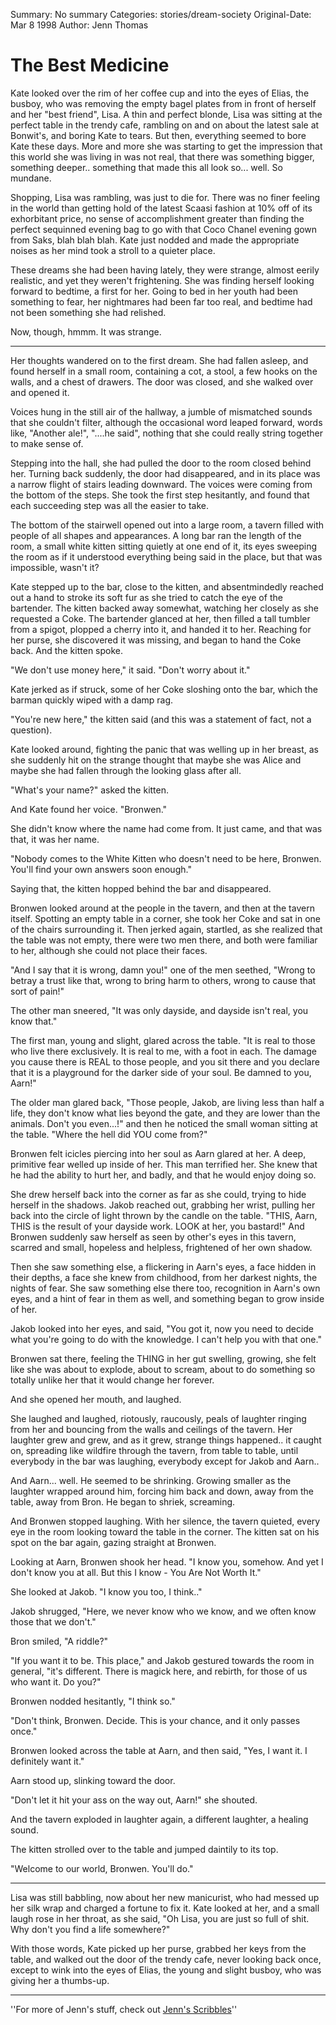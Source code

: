 Summary: No summary
Categories: stories/dream-society
Original-Date: Mar 8 1998
Author: Jenn Thomas

# The Best Medicine

Kate looked over the rim of her coffee cup and into the eyes of Elias,
the busboy, who was removing the empty bagel plates from in front of
herself and her "best friend", Lisa. A thin and perfect blonde, Lisa was
sitting at the perfect table in the trendy cafe, rambling on and on
about the latest sale at Bonwit's, and boring Kate to tears. But then,
everything seemed to bore Kate these days. More and more she was
starting to get the impression that this world she was living in was not
real, that there was something bigger, something deeper.. something that
made this all look so... well. So mundane.

Shopping, Lisa was rambling, was just to die for. There was no finer
feeling in the world than getting hold of the latest Scaasi fashion at
10% off of its exhorbitant price, no sense of accomplishment greater
than finding the perfect sequinned evening bag to go with that Coco
Chanel evening gown from Saks, blah blah blah. Kate just nodded and made
the appropriate noises as her mind took a stroll to a quieter place.

These dreams she had been having lately, they were strange, almost
eerily realistic, and yet they weren't frightening. She was finding
herself looking forward to bedtime, a first for her. Going to bed in her
youth had been something to fear, her nightmares had been far too real,
and bedtime had not been something she had relished.

Now, though, hmmm. It was strange.

----

Her thoughts wandered on to the first dream. She had fallen asleep, and
found herself in a small room, containing a cot, a stool, a few hooks on
the walls, and a chest of drawers. The door was closed, and she walked
over and opened it.

Voices hung in the still air of the hallway, a jumble of mismatched
sounds that she couldn't filter, although the occasional word leaped
forward, words like, "Another ale!", "....he said", nothing that she
could really string together to make sense of.

Stepping into the hall, she had pulled the door to the room closed
behind her. Turning back suddenly, the door had disappeared, and in its
place was a narrow flight of stairs leading downward. The voices were
coming from the bottom of the steps. She took the first step hesitantly,
and found that each succeeding step was all the easier to take.

The bottom of the stairwell opened out into a large room, a tavern
filled with people of all shapes and appearances. A long bar ran the
length of the room, a small white kitten sitting quietly at one end of
it, its eyes sweeping the room as if it understood everything being said
in the place, but that was impossible, wasn't it?

Kate stepped up to the bar, close to the kitten, and absentmindedly
reached out a hand to stroke its soft fur as she tried to catch the eye
of the bartender. The kitten backed away somewhat, watching her closely
as she requested a Coke. The bartender glanced at her, then filled a
tall tumbler from a spigot, plopped a cherry into it, and handed it to
her. Reaching for her purse, she discovered it was missing, and began to
hand the Coke back. And the kitten spoke.

"We don't use money here," it said. "Don't worry about it."

Kate jerked as if struck, some of her Coke sloshing onto the bar, which
the barman quickly wiped with a damp rag.

"You're new here," the kitten said (and this was a statement of fact,
not a question).

Kate looked around, fighting the panic that was welling up in her
breast, as she suddenly hit on the strange thought that maybe she was
Alice and maybe she had fallen through the looking glass after all.

"What's your name?" asked the kitten.

And Kate found her voice. "Bronwen."

She didn't know where the name had come from. It just came, and that was
that, it was her name.

"Nobody comes to the White Kitten who doesn't need to be here, Bronwen.
You'll find your own answers soon enough."

Saying that, the kitten hopped behind the bar and disappeared.

Bronwen looked around at the people in the tavern, and then at the
tavern itself. Spotting an empty table in a corner, she took her Coke
and sat in one of the chairs surrounding it. Then jerked again,
startled, as she realized that the table was not empty, there were two
men there, and both were familiar to her, although she could not place
their faces.

"And I say that it is wrong, damn you!" one of the men seethed, "Wrong
to betray a trust like that, wrong to bring harm to others, wrong to
cause that sort of pain!"

The other man sneered, "It was only dayside, and dayside isn't real, you
know that."

The first man, young and slight, glared across the table. "It is real to
those who live there exclusively. It is real to me, with a foot in each.
The damage you cause there is REAL to those people, and you sit there
and you declare that it is a playground for the darker side of your
soul. Be damned to you, Aarn!"

The older man glared back, "Those people, Jakob, are living less than
half a life, they don't know what lies beyond the gate, and they are
lower than the animals. Don't you even...!" and then he noticed the
small woman sitting at the table. "Where the hell did YOU come from?"

Bronwen felt icicles piercing into her soul as Aarn glared at her. A
deep, primitive fear welled up inside of her. This man terrified her.
She knew that he had the ability to hurt her, and badly, and that he
would enjoy doing so.

She drew herself back into the corner as far as she could, trying to
hide herself in the shadows. Jakob reached out, grabbing her wrist,
pulling her back into the circle of light thrown by the candle on the
table. "THIS, Aarn, THIS is the result of your dayside work. LOOK at
her, you bastard!" And Bronwen suddenly saw herself as seen by other's
eyes in this tavern, scarred and small, hopeless and helpless,
frightened of her own shadow.

Then she saw something else, a flickering in Aarn's eyes, a face hidden
in their depths, a face she knew from childhood, from her darkest
nights, the nights of fear. She saw something else there too,
recognition in Aarn's own eyes, and a hint of fear in them as well, and
something began to grow inside of her.

Jakob looked into her eyes, and said, "You got it, now you need to
decide what you're going to do with the knowledge. I can't help you with
that one."

Bronwen sat there, feeling the THING in her gut swelling, growing, she
felt like she was about to explode, about to scream, about to do
something so totally unlike her that it would change her forever.

And she opened her mouth, and laughed.

She laughed and laughed, riotously, raucously, peals of laughter ringing
from her and bouncing from the walls and ceilings of the tavern. Her
laughter grew and grew, and as it grew, strange things happened.. it
caught on, spreading like wildfire through the tavern, from table to
table, until everybody in the bar was laughing, everybody except for
Jakob and Aarn..

And Aarn... well. He seemed to be shrinking. Growing smaller as the
laughter wrapped around him, forcing him back and down, away from the
table, away from Bron. He began to shriek, screaming.

And Bronwen stopped laughing. With her silence, the tavern quieted,
every eye in the room looking toward the table in the corner. The kitten
sat on his spot on the bar again, gazing straight at Bronwen.

Looking at Aarn, Bronwen shook her head. "I know you, somehow. And yet I
don't know you at all. But this I know - You Are Not Worth It."

She looked at Jakob. "I know you too, I think.."

Jakob shrugged, "Here, we never know who we know, and we often know
those that we don't."

Bron smiled, "A riddle?"

"If you want it to be. This place," and Jakob gestured towards
the room in general, "it's different. There is magick here, and rebirth,
for those of us who want it. Do you?"

Bronwen nodded hesitantly, "I think so."

"Don't think, Bronwen. Decide. This is your chance, and it only passes
once."

Bronwen looked across the table at Aarn, and then said, "Yes, I want it.
I definitely want it."

Aarn stood up, slinking toward the door.

"Don't let it hit your ass on the way out, Aarn!" she shouted.

And the tavern exploded in laughter again, a different laughter, a
healing sound.

The kitten strolled over to the table and jumped daintily to its top.

"Welcome to our world, Bronwen. You'll do."

----

Lisa was still babbling, now about her new manicurist, who had messed up
her silk wrap and charged a fortune to fix it. Kate looked at her, and a
small laugh rose in her throat, as she said, "Oh Lisa, you are just so
full of shit. Why don't you find a life somewhere?"

With those words, Kate picked up her purse, grabbed her keys from the
table, and walked out the door of the trendy cafe, never looking back
once, except to wink into the eyes of Elias, the young and slight
busboy, who was giving her a thumbs-up.

----

''For more of Jenn's stuff, check out [Jenn's Scribbles](http://jenn.aurdev.com/scribbles/scribbles.html)''